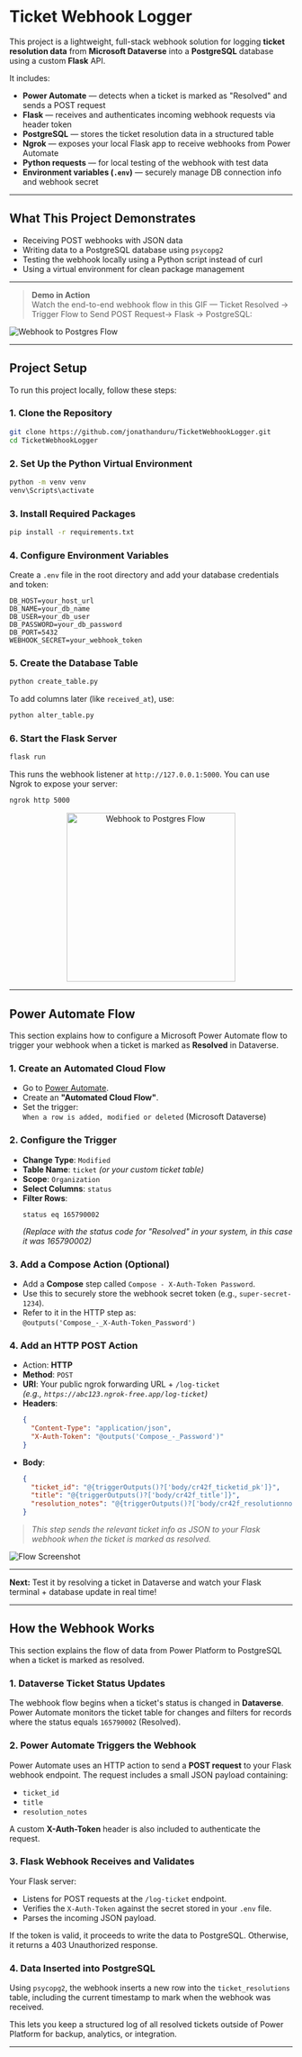 # Ticket Webhook Logger

This project is a lightweight, full-stack webhook solution for logging **ticket resolution data** from **Microsoft Dataverse** into a **PostgreSQL** database using a custom **Flask** API.

It includes:

- **Power Automate** — detects when a ticket is marked as "Resolved" and sends a POST request
- **Flask** — receives and authenticates incoming webhook requests via header token
- **PostgreSQL** — stores the ticket resolution data in a structured table
- **Ngrok** — exposes your local Flask app to receive webhooks from Power Automate
- **Python requests** — for local testing of the webhook with test data
- **Environment variables (`.env`)** — securely manage DB connection info and webhook secret

---

## What This Project Demonstrates

- Receiving POST webhooks with JSON data
- Writing data to a PostgreSQL database using `psycopg2`
- Testing the webhook locally using a Python script instead of curl
- Using a virtual environment for clean package management

---

> **Demo in Action**  
> Watch the end-to-end webhook flow in this GIF — Ticket Resolved → Trigger Flow to Send POST Request→ Flask → PostgreSQL:

![Webhook to Postgres Flow](https://raw.githubusercontent.com/jonathanduru/TicketWebhookLogger/refs/heads/main/images/webhook-demo2.gif)

---


## Project Setup

To run this project locally, follow these steps:

### 1. Clone the Repository
```bash
git clone https://github.com/jonathanduru/TicketWebhookLogger.git
cd TicketWebhookLogger
```

### 2. Set Up the Python Virtual Environment
```bash
python -m venv venv
venv\Scripts\activate
```

### 3. Install Required Packages
```bash
pip install -r requirements.txt
```

### 4. Configure Environment Variables

Create a `.env` file in the root directory and add your database credentials and token:
```env
DB_HOST=your_host_url
DB_NAME=your_db_name
DB_USER=your_db_user
DB_PASSWORD=your_db_password
DB_PORT=5432
WEBHOOK_SECRET=your_webhook_token
```

### 5. Create the Database Table
```bash
python create_table.py
```
To add columns later (like `received_at`), use:
```bash
python alter_table.py
```

### 6. Start the Flask Server
```bash
flask run
```
This runs the webhook listener at `http://127.0.0.1:5000`. You can use Ngrok to expose your server:
```bash
ngrok http 5000
```

<div align="center">
  <img src="https://raw.githubusercontent.com/jonathanduru/TicketWebhookLogger/main/images/WebhookLoggerFlowChart.png" alt="Webhook to Postgres Flow" width="300"/>
</div>

---

## Power Automate Flow

This section explains how to configure a Microsoft Power Automate flow to trigger your webhook when a ticket is marked as **Resolved** in Dataverse.

### 1. Create an Automated Cloud Flow
- Go to [Power Automate](https://flow.microsoft.com).
- Create an **"Automated Cloud Flow"**. 
- Set the trigger:  
  `When a row is added, modified or deleted` (Microsoft Dataverse)

### 2. Configure the Trigger
- **Change Type**: `Modified`
- **Table Name**: `ticket` *(or your custom ticket table)*
- **Scope**: `Organization`
- **Select Columns**: `status`
- **Filter Rows**:  
  ```plaintext
  status eq 165790002
  ```
  *(Replace with the status code for "Resolved" in your system, in this case it was 165790002)*

### 3. Add a Compose Action (Optional)
- Add a **Compose** step called `Compose - X-Auth-Token Password`.
- Use this to securely store the webhook secret token (e.g., `super-secret-1234`).
- Refer to it in the HTTP step as:  
  `@outputs('Compose_-_X-Auth-Token_Password')`

### 4. Add an HTTP POST Action
- Action: **HTTP**
- **Method**: `POST`
- **URI**: Your public ngrok forwarding URL + `/log-ticket`  
  *(e.g., `https://abc123.ngrok-free.app/log-ticket`)*
- **Headers**:
  ```json
  {
    "Content-Type": "application/json",
    "X-Auth-Token": "@outputs('Compose_-_Password')"
  }
  ```
- **Body**:
  ```json
  {
    "ticket_id": "@{triggerOutputs()?['body/cr42f_ticketid_pk']}",
    "title": "@{triggerOutputs()?['body/cr42f_title']}",
    "resolution_notes": "@{triggerOutputs()?['body/cr42f_resolutionnotesnew']}"
  }
  ```

> *This step sends the relevant ticket info as JSON to your Flask webhook when the ticket is marked as resolved.*

![Flow Screenshot](https://raw.githubusercontent.com/jonathanduru/TicketWebhookLogger/refs/heads/main/images/HTTP_POST_Flow.png)

---

**Next:** Test it by resolving a ticket in Dataverse and watch your Flask terminal + database update in real time!

---

## How the Webhook Works

This section explains the flow of data from Power Platform to PostgreSQL when a ticket is marked as resolved.

### 1. Dataverse Ticket Status Updates

The webhook flow begins when a ticket's status is changed in **Dataverse**. Power Automate monitors the ticket table for changes and filters for records where the status equals `165790002` (Resolved).

### 2. Power Automate Triggers the Webhook

Power Automate uses an HTTP action to send a **POST request** to your Flask webhook endpoint. The request includes a small JSON payload containing:

- `ticket_id`
- `title`
- `resolution_notes`

A custom **X-Auth-Token** header is also included to authenticate the request.

### 3. Flask Webhook Receives and Validates

Your Flask server:

- Listens for POST requests at the `/log-ticket` endpoint.
- Verifies the `X-Auth-Token` against the secret stored in your `.env` file.
- Parses the incoming JSON payload.

If the token is valid, it proceeds to write the data to PostgreSQL. Otherwise, it returns a 403 Unauthorized response.

### 4. Data Inserted into PostgreSQL

Using `psycopg2`, the webhook inserts a new row into the `ticket_resolutions` table, including the current timestamp to mark when the webhook was received.

This lets you keep a structured log of all resolved tickets outside of Power Platform for backup, analytics, or integration.

---






